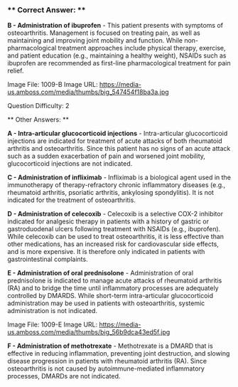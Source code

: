 ### ** Correct Answer: **

**B - Administration of ibuprofen** - This patient presents with symptoms of osteoarthritis. Management is focused on treating pain, as well as maintaining and improving joint mobility and function. While non-pharmacological treatment approaches include physical therapy, exercise, and patient education (e.g., maintaining a healthy weight), NSAIDs such as ibuprofen are recommended as first-line pharmacological treatment for pain relief.

Image File: 1009-B
Image URL: https://media-us.amboss.com/media/thumbs/big_547454f18ba3a.jpg

Question Difficulty: 2

** Other Answers: **

**A - Intra-articular glucocorticoid injections** - Intra-articular glucocorticoid injections are indicated for treatment of acute attacks of both rheumatoid arthritis and osteoarthritis. Since this patient has no signs of an acute attack such as a sudden exacerbation of pain and worsened joint mobility, glucocorticoid injections are not indicated.

**C - Administration of infliximab** - Infliximab is a biological agent used in the immunotherapy of therapy-refractory chronic inflammatory diseases (e.g., rheumatoid arthritis, psoriatic arthritis, ankylosing spondylitis). It is not indicated for the treatment of osteoarthritis.

**D - Administration of celecoxib** - Celecoxib is a selective COX-2 inhibitor indicated for analgesic therapy in patients with a history of gastric or gastroduodenal ulcers following treatment with NSAIDs (e.g., ibuprofen). While celecoxib can be used to treat osteoarthritis, it is less effective than other medications, has an increased risk for cardiovascular side effects, and is more expensive. It is therefore only indicated in patients with gastrointestinal complaints.

**E - Administration of oral prednisolone** - Administration of oral prednisolone is indicated to manage acute attacks of rheumatoid arthritis (RA) and to bridge the time until inflammatory processes are adequately controlled by DMARDS. While short-term intra-articular glucocorticoid administration may be used in patients with osteoarthritis, systemic administration is not indicated.

Image File: 1009-E
Image URL: https://media-us.amboss.com/media/thumbs/big_56b9dca43ed5f.jpg

**F - Administration of methotrexate** - Methotrexate is a DMARD that is effective in reducing inflammation, preventing joint destruction, and slowing disease progression in patients with rheumatoid arthritis (RA). Since osteoarthritis is not caused by autoimmune-mediated inflammatory processes, DMARDs are not indicated.

